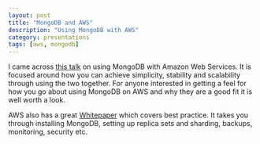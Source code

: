 ```yaml
---
layout: post
title: "MongoDB and AWS"
description: "Using MongoDB with AWS"
category: presentations 
tags: [aws, mongodb]
---
```


I came across [this talk](http://www.10gen.com/presentations/high-performance-high-scale-mongodb-aws-hands-guide) on using MongoDB with Amazon Web Services. It is focused around how you can achieve simplicity, stability and scalability through using the two together. For anyone interested in getting a feel for how you go about using MongoDB on AWS and why they are a good fit it is well worth a look. 

AWS also has a great [Whitepaper](http://aws.amazon.com/whitepapers/mongodb-on-aws) which covers best practice. It takes you through installing MongoDB, setting up replica sets and sharding, backups, monitoring, security etc.
